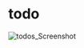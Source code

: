 # todo

![todos_Screenshot ](https://github.com/dibborah/todo/assets/90625406/92f6f804-027e-462e-9520-bc4517f2dd21)
